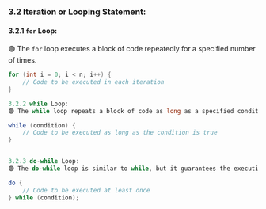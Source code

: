 ### 3.2 Iteration or Looping Statement:

#### 3.2.1 `for` Loop:

🟢 The `for` loop executes a block of code repeatedly for a specified number of times.

```java
for (int i = 0; i < n; i++) {
    // Code to be executed in each iteration
}

3.2.2 while Loop:
🟢 The while loop repeats a block of code as long as a specified condition is true.

while (condition) {
    // Code to be executed as long as the condition is true
}


3.2.3 do-while Loop:
🟢 The do-while loop is similar to while, but it guarantees the execution of the block at least once.

do {
    // Code to be executed at least once
} while (condition);



